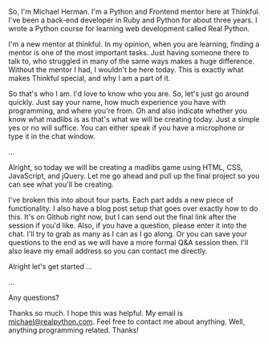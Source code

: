 So, I'm Michael Herman. I'm a Python and Frontend mentor here at Thinkful. I've been a back-end developer in Ruby and Python for about three years. I wrote a Python course for learning web development called Real Python.

I'm a new mentor at thinkful. In my opinion, when you are learning, finding a mentor is one of the most important tasks. Just having someone there to talk to, who struggled in many of the same ways makes a huge difference. Without the mentor I had, I wouldn't be here today. This is exactly what makes Thinkful special, and why I am a part of it.

So that's who I am. I'd love to know who you are. So, let's just go around quickly. Just say your name, how much experience you have with programming, and where you're from. Oh and also indicate whether you know what madlibs is as that's what we will be creating today. Just a simple yes or no will suffice. You can either speak if you have a microphone or type it in the chat window.

...

Alright, so today we will be creating a madlibs game using HTML, CSS, JavaScript, and jQuery. Let me go ahead and pull up the final project so you can see what you'll be creating.

I've broken this into about four parts. Each part adds a new piece of functionality. I also have a blog post setup that goes over exactly how to do this. It's on Github right now, but I can send out the final link after the session if you'd like. Also, if you have a question, please enter it into the chat. I'll try to grab as many as I can as I go along. Or you can save your questions to the end as we will have a more formal Q&A session then. I'll also leave my email address so you can contact me directly.

Alright let's get started ...

...

Any questions?

Thanks so much. I hope this was helpful. My email is michael@realpython.com. Feel free to contact me about anything. Well, anything programming related. Thanks!
